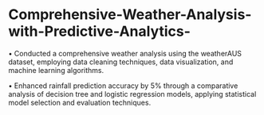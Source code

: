 # Comprehensive-Weather-Analysis-with-Predictive-Analytics-

•	Conducted a comprehensive weather analysis using the weatherAUS dataset, employing data cleaning techniques, data visualization, and machine learning algorithms.

•	Enhanced rainfall prediction accuracy by 5% through a comparative analysis of decision tree and logistic regression models, applying statistical model selection and evaluation techniques. 
